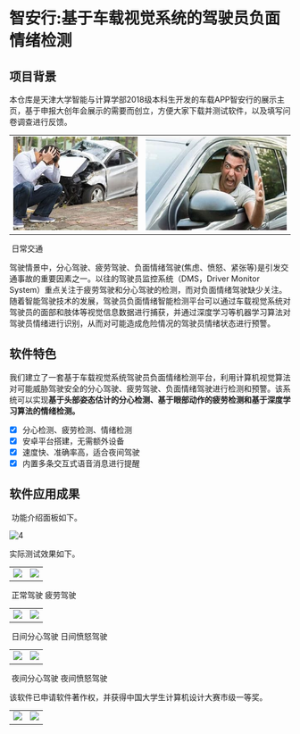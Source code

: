# 智安行:基于车载视觉系统的驾驶员负面情绪检测

## 项目背景

​	本仓库是天津大学智能与计算学部2018级本科生开发的车载APP智安行的展示主页，基于申报大创年会展示的需要而创立，方便大家下载并测试软件，以及填写问卷调查进行反馈。

<table>
    <tr>
        <td><center><img src="image/1.jpg"></center></td>
        <td><center><img src="image/2.jpg"></center></td>
    </tr>
</table>

​	日常交通

驾驶情景中，分心驾驶、疲劳驾驶、负面情绪驾驶(焦虑、愤怒、紧张等)是引发交通事故的重要因素之一。以往的驾驶员监控系统（DMS，Driver Monitor System）重点关注于疲劳驾驶和分心驾驶的检测，而对负面情绪驾驶缺少关注。随着智能驾驶技术的发展，驾驶员负面情绪智能检测平台可以通过车载视觉系统对驾驶员的面部和肢体等视觉信息数据进行捕获，并通过深度学习等机器学习算法对驾驶员情绪进行识别，从而对可能造成危险情况的驾驶员情绪状态进行预警。

## 软件特色

​	我们建立了一套基于车载视觉系统驾驶员负面情绪检测平台，利用计算机视觉算法对可能威胁驾驶安全的分心驾驶、疲劳驾驶、负面情绪驾驶进行检测和预警。该系统可以实现**基于头部姿态估计的分心检测、基于眼部动作的疲劳检测和基于深度学习算法的情绪检测。**

- [x] 分心检测、疲劳检测、情绪检测
- [x] 安卓平台搭建，无需额外设备
- [x] 速度快、准确率高，适合夜间驾驶
- [x] 内置多条交互式语音消息进行提醒

## 软件应用成果

​	功能介绍面板如下。

![4](/4.jpg)

实际测试效果如下。

<table>
    <tr>
        <td><center><img src="/正常驾驶.gif"></center></td>
        <td><center><img src="疲劳.gif"></center></td>
    </tr>
</table>

​													正常驾驶																										疲劳驾驶

<table>
    <tr>
        <td><center><img src="/分心.gif"></center></td>
        <td><center><img src="/愤怒.gif"></center></td>
    </tr>
</table>

​												日间分心驾驶																						     日间愤怒驾驶

<table>
    <tr>
        <td><center><img src="夜间分心.gif"></center></td>
        <td><center><img src="夜间愤怒.gif"></center></td>
    </tr>
</table>

​													夜间分心驾驶																						夜间愤怒驾驶

​	该软件已申请软件著作权，并获得中国大学生计算机设计大赛市级一等奖。

<table>
    <tr>
        <td><center><img src="/5.jpg"></center></td>
        <td><center><img src="/6.jpg"></center></td>
    </tr>
</table>



